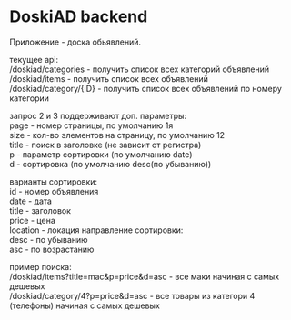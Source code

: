 # DoskiAD backend
Приложение - доска обьявлений.

текущее api:\
/doskiad/categories - получить список всех категорий объявлений \
/doskiad/items - получить список всех объявлений \
/doskiad/category/{ID} - получить список всех объявлений по номеру категории

запрос 2 и 3 поддерживают доп. параметры:\
page - номер страницы, по умолчанию 1я\
size - кол-во элементов на страницу, по умолчанию 12\
title - поиск в заголовке (не зависит от регистра)\
p - параметр сортировки (по умолчанию date)\
d - сортировка (по умолчанию desc(по убыванию))

варианты сортировки:\
id - номер объявления\
date - дата\
title - заголовок\
price - цена\
location - локация
направление сортировки:\
desc - по убыванию\
asc - по возрастанию

пример поиска:\
/doskiad/items?title=mac&p=price&d=asc - все маки начиная с самых дешевых\
/doskiad/category/4?p=price&d=asc - все товары из категори 4 (телефоны) начиная с самых дешевых
